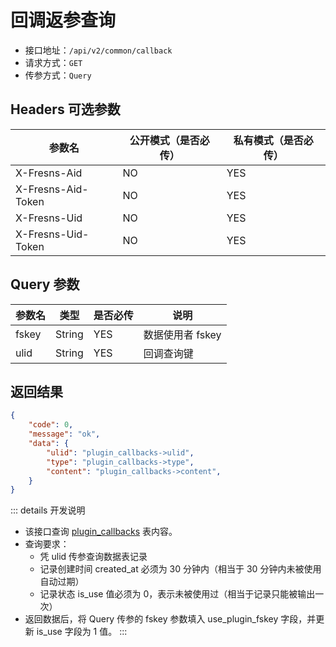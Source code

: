 # 回调返参查询

- 接口地址：`/api/v2/common/callback`
- 请求方式：`GET`
- 传参方式：`Query`

## Headers 可选参数

| 参数名 | 公开模式（是否必传） | 私有模式（是否必传） |
| --- | --- | --- |
| X-Fresns-Aid | NO | YES |
| X-Fresns-Aid-Token | NO | YES |
| X-Fresns-Uid | NO | YES |
| X-Fresns-Uid-Token | NO | YES |

## Query 参数

| 参数名 | 类型 | 是否必传 | 说明 |
| --- | --- | --- | --- |
| fskey | String | YES | 数据使用者 fskey |
| ulid | String | YES | 回调查询键 |

## 返回结果

```json
{
    "code": 0,
    "message": "ok",
    "data": {
        "ulid": "plugin_callbacks->ulid",
        "type": "plugin_callbacks->type",
        "content": "plugin_callbacks->content",
    }
}
```

::: details 开发说明
- 该接口查询 [plugin_callbacks](../../database/plugins/plugin-callbacks.md) 表内容。
- 查询要求：
    - 凭 ulid 传参查询数据表记录
    - 记录创建时间 created_at 必须为 30 分钟内（相当于 30 分钟内未被使用自动过期）
    - 记录状态 is_use 值必须为 0，表示未被使用过（相当于记录只能被输出一次）
- 返回数据后，将 Query 传参的 fskey 参数填入 use_plugin_fskey 字段，并更新 is_use 字段为 1 值。
:::
